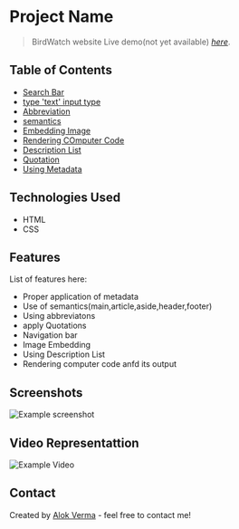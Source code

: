 	
# Project Name
>BirdWatch website
> Live demo(not yet available) [_here_](https://www.example.com).

## Table of Contents
* [Search Bar](https://developer.mozilla.org/en-US/docs/Learn/Forms/HTML5_input_types#search_field)
* [type 'text' input type](https://developer.mozilla.org/en-US/docs/Learn/Forms/Basic_native_form_controls#text_input_fields)
* [Abbreviation](https://developer.mozilla.org/en-US/docs/Learn/HTML/Introduction_to_HTML/Advanced_text_formatting#abbreviations)
* [semantics](https://developer.mozilla.org/en-US/docs/Learn/HTML/Introduction_to_HTML/Document_and_website_structure)
* [Embedding Image](https://developer.mozilla.org/en-US/docs/Learn/HTML/Multimedia_and_embedding/Images_in_HTML)
* [Rendering COmputer Code](https://developer.mozilla.org/en-US/docs/Learn/HTML/Introduction_to_HTML/Advanced_text_formatting#representing_computer_code)
* [Description List](https://developer.mozilla.org/en-US/docs/Learn/HTML/Introduction_to_HTML/Advanced_text_formatting#description_lists)
* [Quotation](https://developer.mozilla.org/en-US/docs/Learn/HTML/Introduction_to_HTML/Advanced_text_formatting#quotations)
* [Using Metadata](https://developer.mozilla.org/en-US/docs/Learn/HTML/Introduction_to_HTML/The_head_metadata_in_HTML)


## Technologies Used
- HTML
- CSS


## Features
List of features here:
- Proper application of metadata
- Use of semantics(main,article,aside,header,footer)
- Using abbreviatons
- apply Quotations 
- Navigation bar
- Image Embedding
- Using Description List
- Rendering computer code anfd its output


## Screenshots
![Example screenshot](https://github.com/alokVerma749/hands_on_web_dev-projects/blob/master/Begineer%20Friendly/HTML%2BCSS%2BJavascript/birdWatching/screenshots/Untitled.png)

## Video Representattion
![Example Video]()

## Contact
Created by [Alok Verma](https://www.twitter.com/alok_std) - feel free to contact me!

